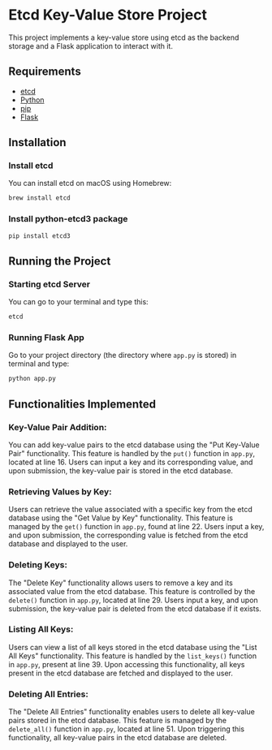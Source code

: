 # Etcd Key-Value Store Project

This project implements a key-value store using etcd as the backend storage and a Flask application to interact with it.

## Requirements

- [etcd](https://etcd.io/)
- [Python](https://www.python.org/)
- [pip](https://pypi.org/project/pip/)
- [Flask](https://flask.palletsprojects.com/en/2.1.x/)

## Installation

### Install etcd

You can install etcd on macOS using Homebrew:

```bash
brew install etcd
```
### Install python-etcd3 package

```python
pip install etcd3
```

## Running the Project

### Starting etcd Server

You can go to your terminal and type this:

```bash
etcd
```

### Running Flask App

Go to your project directory (the directory where `app.py` is stored) in terminal and type:

```bash
python app.py
```
## Functionalities Implemented

### Key-Value Pair Addition: 

You can add key-value pairs to the etcd database using the "Put Key-Value Pair" functionality. This feature is handled by the `put()` function in `app.py`, located at line 16. Users can input a key and its corresponding value, and upon submission, the key-value pair is stored in the etcd database.

### Retrieving Values by Key: 

Users can retrieve the value associated with a specific key from the etcd database using the "Get Value by Key" functionality. This feature is managed by the `get()` function in `app.py`, found at line 22. Users input a key, and upon submission, the corresponding value is fetched from the etcd database and displayed to the user.

### Deleting Keys: 

The "Delete Key" functionality allows users to remove a key and its associated value from the etcd database. This feature is controlled by the `delete()` function in `app.py`, located at line 29. Users input a key, and upon submission, the key-value pair is deleted from the etcd database if it exists.

### Listing All Keys: 

Users can view a list of all keys stored in the etcd database using the "List All Keys" functionality. This feature is handled by the `list_keys()` function in `app.py`, present at line 39. Upon accessing this functionality, all keys present in the etcd database are fetched and displayed to the user.

### Deleting All Entries: 

The "Delete All Entries" functionality enables users to delete all key-value pairs stored in the etcd database. This feature is managed by the `delete_all()` function in `app.py`, located at line 51. Upon triggering this functionality, all key-value pairs in the etcd database are deleted.
